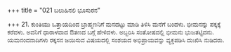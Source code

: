 +++
title = "021 ಬಲುಹಿನಲಿ ಭೂಸುರನ"

+++
21. ಕುಂತಿಯು ಒತ್ತಾಯದಿಂದ  ಬ್ರಾಹ್ಮಣನಿಗೆ ಮನದಟ್ಟು ಮಾಡಿ ತಿಳಿಸಿ ಮನೆಗೆ ಬಂದಳು. ಭೀಮನನ್ನು ಪಕ್ಕಕ್ಕೆ ಕರೆದಳು. ಅವನಿಗೆ ಧಾರಾಳವಾದ ಔತಣದ ಬಗ್ಗೆ ಹೇಳಿದಳು. ಅಬ್ಬರಿಸಿ ಸಂತೋಷದಲ್ಲಿ ಭೀಮನು ಭುಜತಟ್ಟಿದನು. ಯಮನಂದನಾದಿಗಳು ರಕ್ಕಸನ ಜಯಿಸುವ ವಿಷಯದಲ್ಲಿ ಸಂಶಯದ ಅಭಿಪ್ರಾಯವನ್ನು ವ್ಯಕ್ತಪಡಿಸಿ ದುಃಖಿಸಿ ನುಡಿದರು.